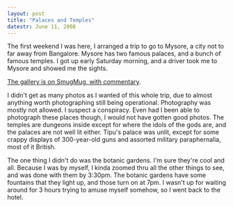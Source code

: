 ```yaml
---
layout: post
title: "Palaces and Temples"
datestr: June 11, 2008
---
```


The first weekend I was here, I arranged a trip to go to Mysore, a city not to far away from Bangalore.  Mysore has two famous palaces, and a bunch of famous temples.  I got up early Saturday morning, and a driver took me to Mysore and showed me the sights.

<a href="http://wookie.smugmug.com/gallery/5295500_9V8vz/1/322950790_NDzVD">The gallery is on SmugMug, with commentary</a>.

I didn't get as many photos as I wanted of this whole trip, due to almost anything worth photographing still being operational.  Photography was mostly not allowed.  I suspect a conspiracy.  Even had I been able to photograph these places though, I would not have gotten good photos.  The temples are dungeons inside except for where the idols of the gods are, and the palaces are not well lit either.  Tipu's palace was unlit, except for some crappy displays of 300-year-old guns and assorted military paraphernalia, most of it British.

The one thing I didn't do was the botanic gardens.  I'm sure they're cool and all.  Because I was by myself, I kinda zoomed thru all the other things to see, and was done with them by 3:30pm.  The botanic gardens have some fountains that they light up, and those turn on at 7pm.  I wasn't up for waiting around for 3 hours trying to amuse myself somehow, so I went back to the hotel.

